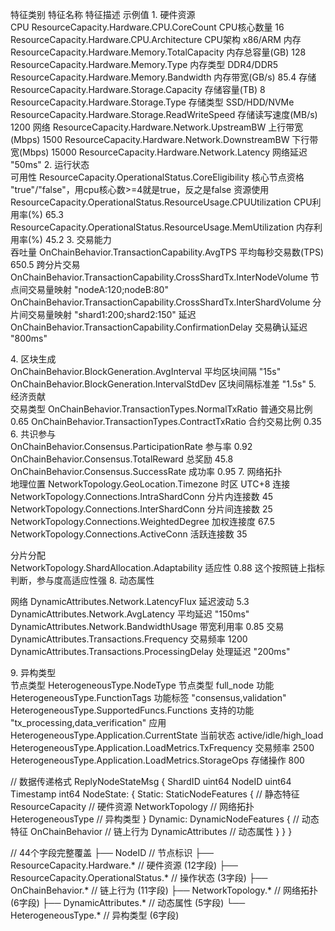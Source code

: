 特征类别​	​特征名称​	​特征描述​	​示例值​
​1. 硬件资源​			
CPU	ResourceCapacity.Hardware.CPU.CoreCount	CPU核心数量	16
	ResourceCapacity.Hardware.CPU.Architecture	CPU架构	x86/ARM
内存	ResourceCapacity.Hardware.Memory.TotalCapacity	内存总容量(GB)	128
	ResourceCapacity.Hardware.Memory.Type	内存类型	DDR4/DDR5 
	ResourceCapacity.Hardware.Memory.Bandwidth	内存带宽(GB/s)	85.4
存储	ResourceCapacity.Hardware.Storage.Capacity	存储容量(TB)	8
	ResourceCapacity.Hardware.Storage.Type	存储类型	SSD/HDD/NVMe
	ResourceCapacity.Hardware.Storage.ReadWriteSpeed	存储读写速度(MB/s)	1200
网络	ResourceCapacity.Hardware.Network.UpstreamBW	上行带宽(Mbps)	1500
	ResourceCapacity.Hardware.Network.DownstreamBW	下行带宽(Mbps)	15000
	ResourceCapacity.Hardware.Network.Latency	网络延迟	"50ms"
​2. 运行状态​			
可用性	
	ResourceCapacity.OperationalStatus.CoreEligibility	核心节点资格	"true"/"false"，用cpu核心数>=4就是true，反之是false
资源使用	ResourceCapacity.OperationalStatus.ResourceUsage.CPUUtilization	CPU利用率(%)	65.3
	ResourceCapacity.OperationalStatus.ResourceUsage.MemUtilization	内存利用率(%)	45.2
​3. 交易能力​			
吞吐量	OnChainBehavior.TransactionCapability.AvgTPS	平均每秒交易数(TPS)	650.5
跨分片交易	OnChainBehavior.TransactionCapability.CrossShardTx.InterNodeVolume	节点间交易量映射	"nodeA:120;nodeB:80"
	OnChainBehavior.TransactionCapability.CrossShardTx.InterShardVolume	分片间交易量映射	"shard1:200;shard2:150"
延迟	OnChainBehavior.TransactionCapability.ConfirmationDelay	交易确认延迟	"800ms"

​4. 区块生成​			
	OnChainBehavior.BlockGeneration.AvgInterval	平均区块间隔	"15s"
	OnChainBehavior.BlockGeneration.IntervalStdDev	区块间隔标准差	"1.5s"
​5. 经济贡献​			
交易类型	OnChainBehavior.TransactionTypes.NormalTxRatio	普通交易比例	0.65
	OnChainBehavior.TransactionTypes.ContractTxRatio	合约交易比例	0.35
​6. 共识参与​			
	OnChainBehavior.Consensus.ParticipationRate	参与率	0.92
	OnChainBehavior.Consensus.TotalReward	总奖励	45.8
	OnChainBehavior.Consensus.SuccessRate	成功率	0.95
​7. 网络拓扑​			
地理位置	NetworkTopology.GeoLocation.Timezone	时区	UTC+8
连接	NetworkTopology.Connections.IntraShardConn	分片内连接数	45
	NetworkTopology.Connections.InterShardConn	分片间连接数	25
	NetworkTopology.Connections.WeightedDegree	加权连接度	67.5
	NetworkTopology.Connections.ActiveConn	活跃连接数	35

分片分配	
	NetworkTopology.ShardAllocation.Adaptability	适应性	0.88    这个按照链上指标判断，参与度高适应性强
​8. 动态属性​			
	
网络	DynamicAttributes.Network.LatencyFlux	延迟波动	5.3
	DynamicAttributes.Network.AvgLatency	平均延迟	"150ms"
	DynamicAttributes.Network.BandwidthUsage	带宽利用率	0.85
交易	DynamicAttributes.Transactions.Frequency	交易频率	1200
	DynamicAttributes.Transactions.ProcessingDelay	处理延迟	"200ms"

​9. 异构类型​			
节点类型	HeterogeneousType.NodeType	节点类型	full_node
功能	HeterogeneousType.FunctionTags	功能标签	"consensus,validation"
	HeterogeneousType.SupportedFuncs.Functions	支持的功能	"tx_processing,data_verification"
应用	HeterogeneousType.Application.CurrentState	当前状态	active/idle/high_load
	HeterogeneousType.Application.LoadMetrics.TxFrequency	交易频率	2500
	HeterogeneousType.Application.LoadMetrics.StorageOps	存储操作	800



// 数据传递格式
ReplyNodeStateMsg {
    ShardID   uint64
    NodeID    uint64  
    Timestamp int64
    NodeState: {
        Static: StaticNodeFeatures {     // 静态特征
            ResourceCapacity    // 硬件资源
            NetworkTopology     // 网络拓扑
            HeterogeneousType   // 异构类型
        }
        Dynamic: DynamicNodeFeatures {   // 动态特征
            OnChainBehavior     // 链上行为
            DynamicAttributes   // 动态属性
        }
    }
}

// 44个字段完整覆盖
├── NodeID                                    // 节点标识
├── ResourceCapacity.Hardware.*              // 硬件资源 (12字段)
├── ResourceCapacity.OperationalStatus.*     // 操作状态 (3字段) 
├── OnChainBehavior.*                         // 链上行为 (11字段)
├── NetworkTopology.*                         // 网络拓扑 (6字段)
├── DynamicAttributes.*                       // 动态属性 (5字段)
└── HeterogeneousType.*                       // 异构类型 (6字段)
